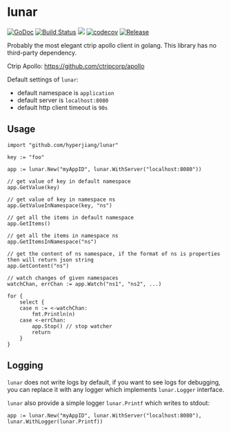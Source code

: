 # lunar

[![GoDoc](https://godoc.org/github.com/hyperjiang/lunar?status.svg)](https://godoc.org/github.com/hyperjiang/lunar)
[![Build Status](https://travis-ci.org/hyperjiang/lunar.svg?branch=master)](https://travis-ci.org/hyperjiang/lunar)
[![](https://goreportcard.com/badge/github.com/hyperjiang/lunar)](https://goreportcard.com/report/github.com/hyperjiang/lunar)
[![codecov](https://codecov.io/gh/hyperjiang/lunar/branch/master/graph/badge.svg)](https://codecov.io/gh/hyperjiang/lunar)
[![Release](https://img.shields.io/github/release/hyperjiang/lunar.svg)](https://github.com/hyperjiang/lunar/releases)

Probably the most elegant ctrip apollo client in golang. This library has no third-party dependency.

Ctrip Apollo: https://github.com/ctripcorp/apollo

Default settings of `lunar`:

- default namespace is `application`
- default server is `localhost:8080`
- default http client timeout is `90s`

## Usage

```
import "github.com/hyperjiang/lunar"

key := "foo"

app := lunar.New("myAppID", lunar.WithServer("localhost:8080"))

// get value of key in default namespace
app.GetValue(key)

// get value of key in namespace ns
app.GetValueInNamespace(key, "ns")

// get all the items in default namespace
app.GetItems()

// get all the items in namespace ns
app.GetItemsInNamespace("ns")

// get the content of ns namespace, if the format of ns is properties then will return json string
app.GetContent("ns")

// watch changes of given namespaces
watchChan, errChan := app.Watch("ns1", "ns2", ...)

for {
	select {
	case n := <-watchChan:
		fmt.Println(n)
	case <-errChan:
		app.Stop() // stop watcher
		return
	}
}
```

## Logging

`lunar` does not write logs by default, if you want to see logs for debugging, you can replace it with any logger which implements `lunar.Logger` interface.

`lunar` also provide a simple logger `lunar.Printf` which writes to stdout:

```
app := lunar.New("myAppID", lunar.WithServer("localhost:8080"), lunar.WithLogger(lunar.Printf))
```
